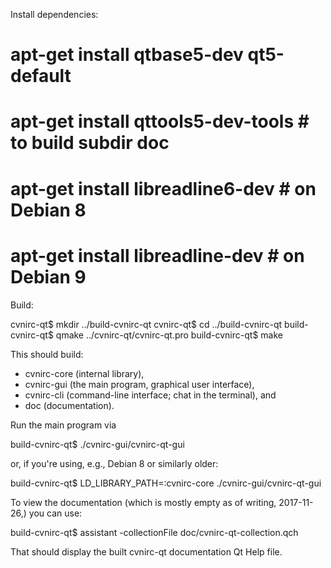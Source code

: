 Install dependencies:

  # apt-get install qtbase5-dev qt5-default
  # apt-get install qttools5-dev-tools  # to build subdir doc
  # apt-get install libreadline6-dev  # on Debian 8
  # apt-get install libreadline-dev   # on Debian 9

Build:

  cvnirc-qt$ mkdir ../build-cvnirc-qt
  cvnirc-qt$ cd    ../build-cvnirc-qt
  build-cvnirc-qt$ qmake ../cvnirc-qt/cvnirc-qt.pro
  build-cvnirc-qt$ make

This should build:
* cvnirc-core (internal library),
* cvnirc-gui (the main program, graphical user interface),
* cvnirc-cli (command-line interface; chat in the terminal), and
* doc (documentation).

Run the main program via

  build-cvnirc-qt$ ./cvnirc-gui/cvnirc-qt-gui

or, if you're using, e.g., Debian 8 or similarly older:

  build-cvnirc-qt$ LD_LIBRARY_PATH=:cvnirc-core ./cvnirc-gui/cvnirc-qt-gui

To view the documentation (which is mostly empty as of writing,
2017-11-26,) you can use:

  build-cvnirc-qt$ assistant -collectionFile doc/cvnirc-qt-collection.qch

That should display the built cvnirc-qt documentation Qt Help file.
